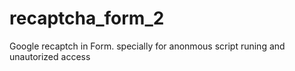# recaptcha_form_2
Google recaptch in Form. specially for anonmous script runing and unautorized access 
